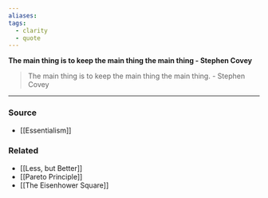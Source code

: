 ```yaml
---
aliases: 
tags:
  - clarity
  - quote
---
```

**The main thing is to keep the main thing the main thing - 
Stephen Covey**

> The main thing is to keep the main thing the main thing. - Stephen Covey
> 

---

### Source
- [[Essentialism]]

### Related
- [[Less, but Better]] 
- [[Pareto Principle]] 
- [[The Eisenhower Square]]